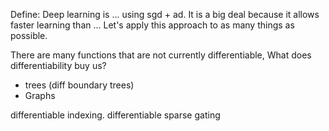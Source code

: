 <!-- this seems close to flexible credit assignment? and structured learning? -->

Define: Deep learning is ... using sgd + ad. It is a big deal because it allows faster learning than ...
Let's apply this approach to as many things as possible.

There are many functions that are not currently differentiable,
What does differentiability buy us?

- trees (diff boundary trees)
- Graphs

differentiable indexing.
differentiable sparse gating
